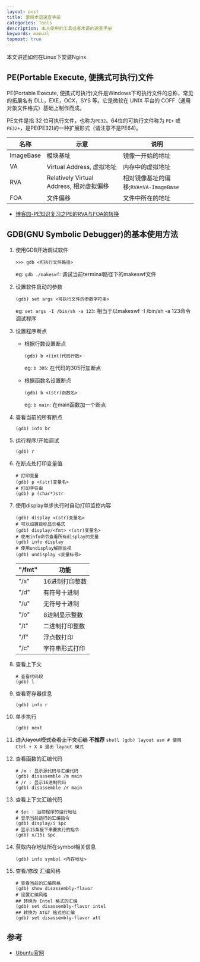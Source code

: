 ```yaml
---
layout: post
title: 常用术语速查手册
categories: Tools
description: 本人使用的工具或者术语的速查手册
keywords: manual
topmost: true
---
```


本文讲述如何在Linux下安装Nginx

## PE(Portable Execute, 便携式可执行)文件

PE(Portable Execute, 便携式可执行)文件是Windows下可执行文件的总称，常见的拓展名有 DLL，EXE，OCX，SYS 等。它是微软在 UNIX 平台的 COFF（通用对象文件格式）基础上制作而成。

PE文件是指 32 位可执行文件，也称为`PE32`。64位的可执行文件称为 `PE+` 或 `PE32+`，是PE(PE32)的一种扩展形式（请注意不是PE64)。

| 名称 | 示意 | 说明 |
| - | - | - |
| ImageBase | 模块基址 | 镜像一开始的地址 |
| VA | Virtual Address, 虚拟地址 | 内存中的虚拟地址 |
| RVA | Relatively Virtual Address, 相对虚拟偏移 | 相对镜像基址的偏移;`RVA=VA-ImageBase` |
| FOA | 文件偏移 | 文件中所在的地址 |

* [博客园-PE知识复习之PE的RVA与FOA的转换](https://www.cnblogs.com/gd-luojialin/p/11306135.html)


## GDB(GNU Symbolic Debugger)的基本使用方法

1. 使用GDB开始调试软件
    ```shell
    >>> gdb <可执行文件路径>
    ```
    eg: `gdb ./makeswf`: 调试当前terminal路径下的makeswf文件

2. 设置软件启动的参数
    ```shell
    (gdb) set args <可执行文件的参数字符串>
    ```
    eg: `set args -I /bin/sh -a 123`: 相当于以makeswf -I /bin/sh -a 123命令调试程序

3. 设置程序断点
   - 根据行数设置断点
        ```shell
        (gdb) b <(int)代码行数>
        ```
        eg: `b 305`: 在代码的305行加断点

   - 根据函数名设置断点
        ```shell
        (gdb) b <(str)函数名>
        ```
        eg: `b main`: 在main函数加一个断点


4. 查看当前的所有断点
    ```shell
    (gdb) info br
    ```

5. 运行程序/开始调试
    ```shell
    (gdb) r
    ```

6. 在断点处打印变量值
    ```shell
    # 打印变量
    (gdb) p <(str)变量名>
    # 打印字符串
    (gdb) p (char*)str
    ```

7. 使用display单步执行时自动打印监控内容
    ```shell
    (gdb) display <(str)变量名>
    # 可以设置目标显示格式
    (gdb) display/<fmt> <(str)变量名>
    # 使用info命令查看所有display的变量
    (gdb) info display
    # 使用undisplay解除监视
    (gdb) undisplay <变量标号>
    ```

    | "\/fmt" | 功能 |
    | - | - |
    | "\/x" | 16进制打印整数 |
    | "\/d" | 有符号十进制 |
    | "\/u" | 无符号十进制 |
    | "\/o" | 8进制显示整数 |
    | "\/t" | 二进制打印整数 |
    | "\/f" | 浮点数打印 |
    | "\/c" | 字符串形式打印 |


8. 查看上下文
    ```shell
    # 查看代码段
    (gdb) l
    ```

9. 查看寄存器信息
    ```shell
    (gdb) info r
    ```

10. 单步执行
    ```shell
    (gdb) next
    ```

11.  ~~进入layout模式查看上下文汇编~~  **不推荐**
    ```shell
    (gdb) layout asm
    # 使用 Ctrl + X A 退出 layout 模式
    ```

12. 查看函数的汇编代码
    ```shell
    # /m : 显示源代码与汇编代码
    (gdb) disassemble /m main
    # /r : 显示16进制代码
    (gdb) disassemble /r main
    ```

13. 查看上下文汇编代码
    ```shell
    # $pc : 当前程序的运行地址
    # 显示当前运行的汇编指令
    (gdb) display/i $pc
    # 显示15条接下来要执行的指令
    (gdb) x/15i $pc
    ```

14. 获取内存地址所在symbol相关信息
    ```shell
    (gdb) info symbol <内存地址>
    ```

15. 查看/修改 汇编风格
    ```shell
    # 查看当前的汇编风格
    (gdb) show disassembly-flavor
    # 设置汇编风格
    ## 转换为 Intel 格式的汇编 
    (gdb) set disassembly-flavor intel 
    ## 转换为 AT&T 格式的汇编 
    (gdb) set disassembly-flavor att
    ```

## 参考

- [Ubuntu官网][1]

[1]: https://ubuntu.com/
